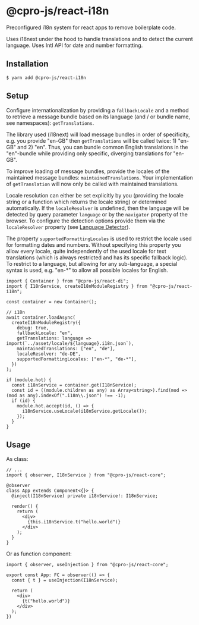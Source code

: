# @cpro-js/react-i18n

Preconfigured i18n system for react apps to remove boilerplate code.

Uses i18next under the hood to handle translations and to detect the current language.
Uses Intl API for date and number formatting.

## Installation

```
$ yarn add @cpro-js/react-i18n
```

## Setup

Configure internationalization by providing a `fallbackLocale` and a method to retrieve a message bundle
based on its language (and / or bundle name, see namespaces): `getTranslations`.

The library used (i18next) will load message bundles in order of specificity, e.g. you provide "en-GB" then
`getTranslations` will be called twice: 1) "en-GB" and 2) "en". Thus, you can bundle common English translations
in the "en"-bundle while providing only specific, diverging translations for "en-GB".

To improve loading of message bundles, provide the locales of the maintained message bundles: `maintainedTranslations`.
Your implementation of `getTranslation` will now only be called with maintained translations.

Locale resolution can either be set explicitly by you (providing the locale string or a function which returns the
locale string) or determined automatically. If the `localeResolver` is undefined, then the language will be detected
by query parameter `language` or by the `navigator` property of the browser. To configure the detection options provide
them via the `localeResolver` property
(see [Language Detector](https://www.i18next.com/overview/plugins-and-utils#language-detector)).

The property `supportedFormattingLocales` is used to restrict the locale used for formatting dates and numbers.
Without specifying this property you allow every locale, quite independently of the used locale for text
translations (which is always restricted and has its specific fallback logic). To restrict to a language, but allowing
for any sub-language, a special syntax is used, e.g. "en-\*" to allow all possible locales for English.

```tsx
import { Container } from "@cpro-js/react-di";
import { I18nService, createI18nModuleRegistry } from "@cpro-js/react-i18n";

const container = new Container();

// i18n
await container.loadAsync(
  createI18nModuleRegistry({
    debug: true,
    fallbackLocale: "en",
    getTranslations: language => import(`../asset/locale/${language}.i18n.json`),
    maintainedTranslations: ["en", "de"],
    localeResolver: "de-DE",
    supportedFormattingLocales: ["en-*", "de-*"],
  })
);

if (module.hot) {
  const i18nService = container.get(I18nService);
  const id = ((module.children as any) as Array<string>).find(mod => (mod as any).indexOf(".i18n\\.json") !== -1);
  if (id) {
    module.hot.accept(id, () => {
      i18nService.useLocale(i18nService.getLocale());
    });
  }
}
```

## Usage

As class:

```tsx
// ...
import { observer, I18nService } from "@cpro-js/react-core";

@observer
class App extends Component<{}> {
  @inject(I18nService) private i18nService!: I18nService;

  render() {
    return (
      <div>
        {this.i18nService.t("hello.world")}
      </div>
    );
  }
}
```

Or as function component:

```tsx
import { observer, useInjection } from "@cpro-js/react-core";

export const App: FC = observer(() => {
  const { t } = useInjection(I18nService);

  return (
    <div>
      {t("hello.world")}
    </div>
  );
})
```
